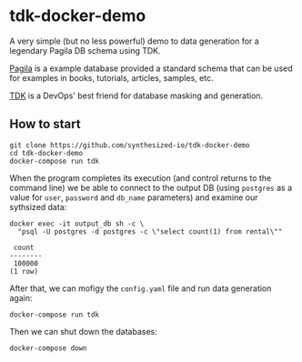 # tdk-docker-demo

A very simple (but no less powerful) demo to data generation for a legendary Pagila DB schema using TDK.

[Pagila](https://github.com/devrimgunduz/pagila) is a example database provided a standard schema that can be used for examples in books, tutorials, articles, samples, etc.

[TDK](https://docs.synthesized.io/tdk/latest/?utm_source=habr&utm_medium=devrel&utm_campaign=datagen) is a DevOps' best friend for database masking and generation.


## How to start

```
git clone https://github.com/synthesized-io/tdk-docker-demo
cd tdk-docker-demo
docker-compose run tdk
```

When the program completes its execution (and control returns to the command line) we be able to connect to the output DB (using `postgres` as a value for `user`, `password` and `db_name` parameters) and examine our sythsized data:

```
docker exec -it output_db sh -c \
  "psql -U postgres -d postgres -c \"select count(1) from rental\""
```

```
 count
--------
 100000
(1 row)
```

After that, we can mofigy the `config.yaml` file and run data generation again:
```
docker-compose run tdk
```

Then we can shut down the databases:
```
docker-compose down
```
